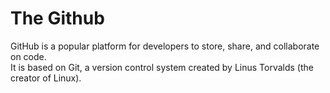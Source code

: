 <h1>The Github</h1>
<P>GitHub is a popular platform for developers to store, share, and collaborate on code. <br> It is based on Git, a version control system created by Linus Torvalds (the creator of Linux).</P>
